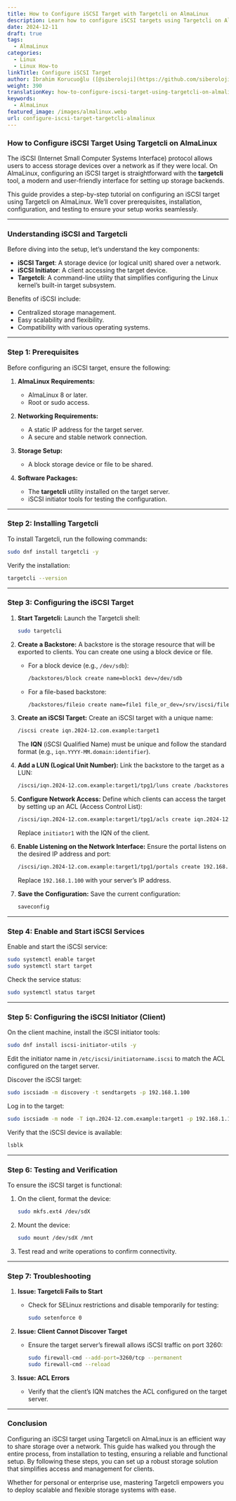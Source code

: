 ```yaml
---
title: How to Configure iSCSI Target with Targetcli on AlmaLinux
description: Learn how to configure iSCSI targets using Targetcli on AlmaLinux.
date: 2024-12-11
draft: true
tags:
  - AlmaLinux
categories:
  - Linux
  - Linux How-to
linkTitle: Configure iSCSI Target
author: İbrahim Korucuoğlu ([@siberoloji](https://github.com/siberoloji))
weight: 390
translationKey: how-to-configure-iscsi-target-using-targetcli-on-almalinux
keywords:
  - AlmaLinux
featured_image: /images/almalinux.webp
url: configure-iscsi-target-targetcli-almalinux
---
```

### How to Configure iSCSI Target Using Targetcli on AlmaLinux

The iSCSI (Internet Small Computer Systems Interface) protocol allows users to access storage devices over a network as if they were local. On AlmaLinux, configuring an iSCSI target is straightforward with the **targetcli** tool, a modern and user-friendly interface for setting up storage backends.

This guide provides a step-by-step tutorial on configuring an iSCSI target using Targetcli on AlmaLinux. We’ll cover prerequisites, installation, configuration, and testing to ensure your setup works seamlessly.

---

### **Understanding iSCSI and Targetcli**

Before diving into the setup, let’s understand the key components:

- **iSCSI Target**: A storage device (or logical unit) shared over a network.
- **iSCSI Initiator**: A client accessing the target device.
- **Targetcli**: A command-line utility that simplifies configuring the Linux kernel’s built-in target subsystem.

Benefits of iSCSI include:

- Centralized storage management.
- Easy scalability and flexibility.
- Compatibility with various operating systems.

---

### **Step 1: Prerequisites**

Before configuring an iSCSI target, ensure the following:

1. **AlmaLinux Requirements:**
   - AlmaLinux 8 or later.
   - Root or sudo access.

2. **Networking Requirements:**
   - A static IP address for the target server.
   - A secure and stable network connection.

3. **Storage Setup:**
   - A block storage device or file to be shared.

4. **Software Packages:**
   - The **targetcli** utility installed on the target server.
   - iSCSI initiator tools for testing the configuration.

---

### **Step 2: Installing Targetcli**

To install Targetcli, run the following commands:

```bash
sudo dnf install targetcli -y
```

Verify the installation:

```bash
targetcli --version
```

---

### **Step 3: Configuring the iSCSI Target**

1. **Start Targetcli:**
   Launch the Targetcli shell:

   ```bash
   sudo targetcli
   ```

2. **Create a Backstore:**
   A backstore is the storage resource that will be exported to clients. You can create one using a block device or file.

   - For a block device (e.g., `/dev/sdb`):

     ```bash
     /backstores/block create name=block1 dev=/dev/sdb
     ```

   - For a file-based backstore:

     ```bash
     /backstores/fileio create name=file1 file_or_dev=/srv/iscsi/file1.img size=10G
     ```

3. **Create an iSCSI Target:**
   Create an iSCSI target with a unique name:

   ```bash
   /iscsi create iqn.2024-12.com.example:target1
   ```

   The **IQN** (iSCSI Qualified Name) must be unique and follow the standard format (e.g., `iqn.YYYY-MM.domain:identifier`).

4. **Add a LUN (Logical Unit Number):**
   Link the backstore to the target as a LUN:

   ```bash
   /iscsi/iqn.2024-12.com.example:target1/tpg1/luns create /backstores/block/block1
   ```

5. **Configure Network Access:**
   Define which clients can access the target by setting up an ACL (Access Control List):

   ```bash
   /iscsi/iqn.2024-12.com.example:target1/tpg1/acls create iqn.2024-12.com.example:initiator1
   ```

   Replace `initiator1` with the IQN of the client.

6. **Enable Listening on the Network Interface:**
   Ensure the portal listens on the desired IP address and port:

   ```bash
   /iscsi/iqn.2024-12.com.example:target1/tpg1/portals create 192.168.1.100 3260
   ```

   Replace `192.168.1.100` with your server’s IP address.

7. **Save the Configuration:**
   Save the current configuration:

   ```bash
   saveconfig
   ```

---

### **Step 4: Enable and Start iSCSI Services**

Enable and start the iSCSI service:

```bash
sudo systemctl enable target
sudo systemctl start target
```

Check the service status:

```bash
sudo systemctl status target
```

---

### **Step 5: Configuring the iSCSI Initiator (Client)**

On the client machine, install the iSCSI initiator tools:

```bash
sudo dnf install iscsi-initiator-utils -y
```

Edit the initiator name in `/etc/iscsi/initiatorname.iscsi` to match the ACL configured on the target server.

Discover the iSCSI target:

```bash
sudo iscsiadm -m discovery -t sendtargets -p 192.168.1.100
```

Log in to the target:

```bash
sudo iscsiadm -m node -T iqn.2024-12.com.example:target1 -p 192.168.1.100 --login
```

Verify that the iSCSI device is available:

```bash
lsblk
```

---

### **Step 6: Testing and Verification**

To ensure the iSCSI target is functional:

1. On the client, format the device:

   ```bash
   sudo mkfs.ext4 /dev/sdX
   ```

2. Mount the device:

   ```bash
   sudo mount /dev/sdX /mnt
   ```

3. Test read and write operations to confirm connectivity.

---

### **Step 7: Troubleshooting**

1. **Issue: Targetcli Fails to Start**
   - Check for SELinux restrictions and disable temporarily for testing:

     ```bash
     sudo setenforce 0
     ```

2. **Issue: Client Cannot Discover Target**
   - Ensure the target server’s firewall allows iSCSI traffic on port 3260:

     ```bash
     sudo firewall-cmd --add-port=3260/tcp --permanent
     sudo firewall-cmd --reload
     ```

3. **Issue: ACL Errors**
   - Verify that the client’s IQN matches the ACL configured on the target server.

---

### **Conclusion**

Configuring an iSCSI target using Targetcli on AlmaLinux is an efficient way to share storage over a network. This guide has walked you through the entire process, from installation to testing, ensuring a reliable and functional setup. By following these steps, you can set up a robust storage solution that simplifies access and management for clients.

Whether for personal or enterprise use, mastering Targetcli empowers you to deploy scalable and flexible storage systems with ease.
